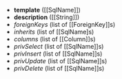 - **template**    ([[SqlName]])
- **description** ([[String]])
- *foreignKeys* (list of [[ForeignKey]]s)
- *inherits*    (list of [[SqlName]s)
- *columns*     (list of [[Column]]s)
- *privSelect*  (list of [[SqlName]]s)
- *privInsert*  (list of [[SqlName]]s)
- *privUpdate*  (list of [[SqlName]]s)
- *privDelete*  (list of [[SqlName]]s)

